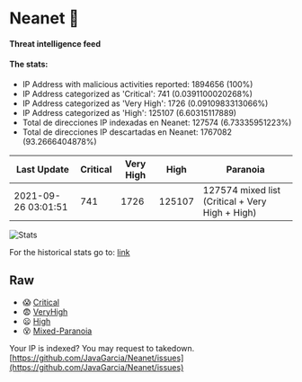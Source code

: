 # Neanet :hocho:
#### Threat intelligence feed
#### The stats:

- IP Address with malicious activities reported: 1894656 (100%)
- IP Address categorized as 'Critical':  741 (0.0391100020268%)
- IP Address categorized as 'Very High':  1726 (0.0910983313066%)
- IP Address categorized as 'High':  125107 (6.60315117889)
- Total de direcciones IP indexadas en Neanet:  127574 (6.73335951223%)
- Total de direcciones IP descartadas en Neanet:  1767082 (93.2666404878%)

| Last Update | Critical | Very High | High | Paranoia |
| --- | --- | --- | --- | --- |
| 2021-09-26 03:01:51 | 741 | 1726 | 125107 | 127574 mixed list (Critical + Very High + High)|

![Stats](https://docs.google.com/spreadsheets/d/e/2PACX-1vSnaNMIXVabIpDJjufMlzH7poXnshF3mgd8Is1g9ytUEzVsP5my4Trn8f-xkoLLQ38xpL3HtmUexLo6/pubchart?oid=501124687&format=image)

For the historical stats go to: [link](/stats.csv)
## Raw
- :scream: [Critical](https://raw.githubusercontent.com/JavaGarcia/Neanet/master/blacklists/neanet_critical.txt)
- :fearful: [VeryHigh](https://raw.githubusercontent.com/JavaGarcia/Neanet/master/blacklists/neanet_veryHigh.txtt)
- :frowning: [High](https://raw.githubusercontent.com/JavaGarcia/Neanet/master/blacklists/neanet_high.txt)
- :dizzy_face: [Mixed-Paranoia](https://raw.githubusercontent.com/JavaGarcia/Neanet/master/blacklists/neanet_all.txt)


Your IP is indexed? You may request to takedown. [https://github.com/JavaGarcia/Neanet/issues](https://github.com/JavaGarcia/Neanet/issues)





































































































































































































































































































































































































































































































































































































































































































































































































































































































































































































































































































































































































































































































































































































































































































































































































































































































































































































































































































































































































































































































































































































































































































































































































































































































































































































































































































































































































































































































































































































































































































































































































































































































































































































































































































































































































































































































































































































































































































































































































































































































































































































































































































































































































































































































































































































































































































































































































































































































































































































































































































































































































































































































































































































































































































































































































































































































































































































































































































































































































































































































































































































































































































































































































































































































































































































































































































































































































































































































































































































































































































































































































































































































































































































































































































































































































































































































































































































































































































































































































































































































































































































































































































































































































































































































































































































































































































































































































































































































































































































































































































































































































































